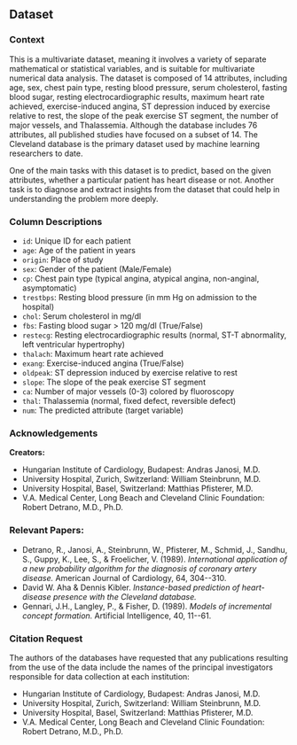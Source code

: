 ## Dataset

### Context
This is a multivariate dataset, meaning it involves a variety of separate mathematical or statistical variables, and is suitable for multivariate numerical data analysis. The dataset is composed of 14 attributes, including age, sex, chest pain type, resting blood pressure, serum cholesterol, fasting blood sugar, resting electrocardiographic results, maximum heart rate achieved, exercise-induced angina, ST depression induced by exercise relative to rest, the slope of the peak exercise ST segment, the number of major vessels, and Thalassemia. Although the database includes 76 attributes, all published studies have focused on a subset of 14. The Cleveland database is the primary dataset used by machine learning researchers to date.

One of the main tasks with this dataset is to predict, based on the given attributes, whether a particular patient has heart disease or not. Another task is to diagnose and extract insights from the dataset that could help in understanding the problem more deeply.

### Column Descriptions
- `id`: Unique ID for each patient
- `age`: Age of the patient in years
- `origin`: Place of study
- `sex`: Gender of the patient (Male/Female)
- `cp`: Chest pain type (typical angina, atypical angina, non-anginal, asymptomatic)
- `trestbps`: Resting blood pressure (in mm Hg on admission to the hospital)
- `chol`: Serum cholesterol in mg/dl
- `fbs`: Fasting blood sugar > 120 mg/dl (True/False)
- `restecg`: Resting electrocardiographic results (normal, ST-T abnormality, left ventricular hypertrophy)
- `thalach`: Maximum heart rate achieved
- `exang`: Exercise-induced angina (True/False)
- `oldpeak`: ST depression induced by exercise relative to rest
- `slope`: The slope of the peak exercise ST segment
- `ca`: Number of major vessels (0-3) colored by fluoroscopy
- `thal`: Thalassemia (normal, fixed defect, reversible defect)
- `num`: The predicted attribute (target variable)

### Acknowledgements
**Creators:**
- Hungarian Institute of Cardiology, Budapest: Andras Janosi, M.D.
- University Hospital, Zurich, Switzerland: William Steinbrunn, M.D.
- University Hospital, Basel, Switzerland: Matthias Pfisterer, M.D.
- V.A. Medical Center, Long Beach and Cleveland Clinic Foundation: Robert Detrano, M.D., Ph.D.

### Relevant Papers:
- Detrano, R., Janosi, A., Steinbrunn, W., Pfisterer, M., Schmid, J., Sandhu, S., Guppy, K., Lee, S., & Froelicher, V. (1989). *International application of a new probability algorithm for the diagnosis of coronary artery disease.* American Journal of Cardiology, 64, 304--310.
- David W. Aha & Dennis Kibler. *Instance-based prediction of heart-disease presence with the Cleveland database.*
- Gennari, J.H., Langley, P., & Fisher, D. (1989). *Models of incremental concept formation.* Artificial Intelligence, 40, 11--61.

### Citation Request
The authors of the databases have requested that any publications resulting from the use of the data include the names of the principal investigators responsible for data collection at each institution:

- Hungarian Institute of Cardiology, Budapest: Andras Janosi, M.D.
- University Hospital, Zurich, Switzerland: William Steinbrunn, M.D.
- University Hospital, Basel, Switzerland: Matthias Pfisterer, M.D.
- V.A. Medical Center, Long Beach and Cleveland Clinic Foundation: Robert Detrano, M.D., Ph.D.
